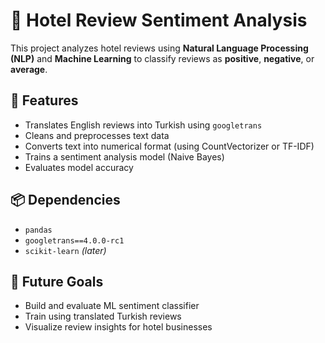 # 🏨 Hotel Review Sentiment Analysis

This project analyzes hotel reviews using **Natural Language Processing (NLP)** and **Machine Learning** to classify reviews as **positive**, **negative**, or **average**.

## 📌 Features
- Translates English reviews into Turkish using `googletrans`
- Cleans and preprocesses text data
- Converts text into numerical format (using CountVectorizer or TF-IDF)
- Trains a sentiment analysis model (Naive Bayes)
- Evaluates model accuracy

## 📦 Dependencies
- `pandas`
- `googletrans==4.0.0-rc1`
- `scikit-learn` *(later)*

## 🧠 Future Goals
- Build and evaluate ML sentiment classifier
- Train using translated Turkish reviews
- Visualize review insights for hotel businesses
